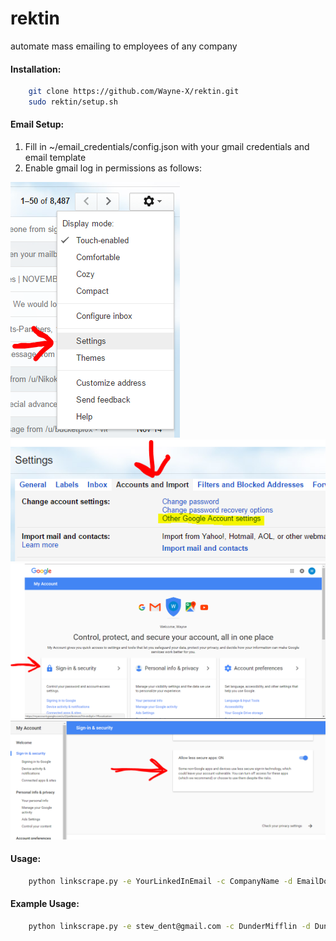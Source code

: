 # rektin
automate mass emailing to employees of any company

#### Installation:
```sh
    git clone https://github.com/Wayne-X/rektin.git
    sudo rektin/setup.sh
```

#### Email Setup:
1. Fill in ~/email_credentials/config.json with your gmail credentials and email template
2. Enable gmail log in permissions as follows:

![In gmail, go to settings](img/allow1.png)
![In settings, go to Accounts and import tab, and click Other Account Settings](img/allow1.5.png)
![Click on the Sign in and security card](img/allow2.png)
![Scroll down and enable allow less secure apps](img/allow3.png)

#### Usage:
```sh
    python linkscrape.py -e YourLinkedInEmail -c CompanyName -d EmailDomainName
```
#### Example Usage:
```sh
    python linkscrape.py -e stew_dent@gmail.com -c DunderMifflin -d DunderMiffl.com
```
